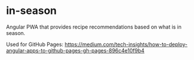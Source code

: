 # in-season
Angular PWA that provides recipe recommendations based on what is in season.

Used for GitHub Pages: https://medium.com/tech-insights/how-to-deploy-angular-apps-to-github-pages-gh-pages-896c4e10f9b4
